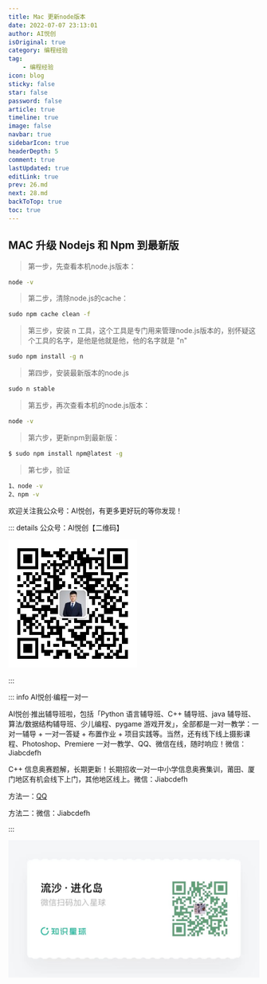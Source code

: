 ```yaml
---
title: Mac 更新node版本
date: 2022-07-07 23:13:01
author: AI悦创
isOriginal: true
category: 编程经验
tag:
    - 编程经验
icon: blog
sticky: false
star: false
password: false
article: true
timeline: true
image: false
navbar: true
sidebarIcon: true
headerDepth: 5
comment: true
lastUpdated: true
editLink: true
prev: 26.md
next: 28.md
backToTop: true
toc: true
---
```


## MAC 升级 Nodejs 和 Npm 到最新版

> 第一步，先查看本机node.js版本：

```cmd
node -v
```

> 第二步，清除node.js的cache：

```cmd
sudo npm cache clean -f
```

> 第三步，安装 n 工具，这个工具是专门用来管理node.js版本的，别怀疑这个工具的名字，是他是他就是他，他的名字就是 "n"

```cmd
sudo npm install -g n
```

> 第四步，安装最新版本的node.js

```cmd
sudo n stable
```

> 第五步，再次查看本机的node.js版本：

```cmd
node -v
```

> 第六步，更新npm到最新版：

```cmd
$ sudo npm install npm@latest -g
```

> 第七步，验证

```cmd
1、node -v
2、npm -v
```

欢迎关注我公众号：AI悦创，有更多更好玩的等你发现！

::: details 公众号：AI悦创【二维码】

![](/gzh.jpg)

:::

::: info AI悦创·编程一对一

AI悦创·推出辅导班啦，包括「Python 语言辅导班、C++ 辅导班、java 辅导班、算法/数据结构辅导班、少儿编程、pygame 游戏开发」，全部都是一对一教学：一对一辅导 + 一对一答疑 + 布置作业 + 项目实践等。当然，还有线下线上摄影课程、Photoshop、Premiere 一对一教学、QQ、微信在线，随时响应！微信：Jiabcdefh

C++ 信息奥赛题解，长期更新！长期招收一对一中小学信息奥赛集训，莆田、厦门地区有机会线下上门，其他地区线上。微信：Jiabcdefh

方法一：[QQ](http://wpa.qq.com/msgrd?v=3&uin=1432803776&site=qq&menu=yes)

方法二：微信：Jiabcdefh

:::

![](/zsxq.jpg)



